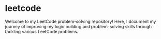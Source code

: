 # leetcode

Welcome to my LeetCode problem-solving repository! Here, I document my journey of improving my logic building and problem-solving skills through tackling various LeetCode problems.
